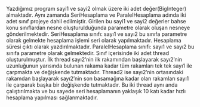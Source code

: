Yazdığımız program sayi1 ve sayi2 olmak üzere iki adet değer(BigInteger) almaktadır. Aynı zamanda SeriHesaplama ve ParalelHesaplama adında iki adet sınıf projeye dahil edilmiştir. Girilen bu sayi1 ve sayi2 değerler bahse konu sınıflardan nesne oluşturulduğunda parametre olarak oluşan nesneye gönderilmektedir.
SeriHesaplama sınıfı: sayı1 ve sayı2 bu sınıfa parametre olarak gelmekte hesaplama işlemi seri olarak yapılmaktadır. Hesaplama süresi çıktı olarak yazdırılmaktadır.
ParalelHesaplama sınıfı: sayı1 ve sayı2 bu sınıfa parametre olarak gelmektedir. Sınıf içerisinde iki adet thread oluşturulmuştur. İlk thread sayı2’nin ilk rakamından başlayarak sayı2’nin uzunluğunun yarısında bulunan rakama kadar tüm rakamları tek tek sayı1 ile çarpmakta ve değişkende tutmaktadır. Thread2 ise sayı2’nin ortasındaki rakamdan başlayarak sayı2’nin son basamağına kadar olan rakamları sayı1 ile çarparak başka bir değişkende tutmaktadır. Bu iki thread aynı anda çalıştırılmakta ve bu sayede seri hesaplamanın yaklaşık 10 katı kadar hızlı hesaplama yapılması sağlanmaktadır.
